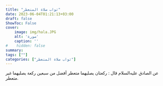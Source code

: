 ```yaml
---
title: "ثواب صلاة المتعطر"
date: 2023-06-04T01:21:13+03:00
draft: false
ShowToc: False
cover:
    image: img/hala.JPG
    alt: 'صورة'
    caption: ''
#    hidden: false
summary: 
tags: [""]
categories: ["ثواب صلاة المتعطر"]
---
```

عن الصادق عليه‌السلام قال : ركعتان يصليهما
متعطر أفضل من سبعين ركعة يصليهما غير متعطر.

